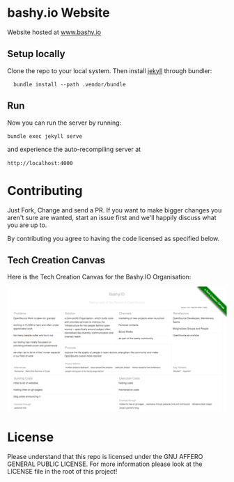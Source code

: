 # bashy.io Website
Website hosted at www.bashy.io

## Setup locally

Clone the repo to your local system. Then install [jekyll](http://jekyllrb.com) through bundler:

```
  bundle install --path .vendor/bundle
```

## Run

Now you can run the server by running:

```
bundle exec jekyll serve
```

and experience the auto-recompiling server at

`http://localhost:4000`

# Contributing

Just Fork, Change and send a PR. If you want to make bigger changes you aren't sure are wanted, start an issue first and we'll happily discuss what you are up to.

By contributing you agree to having the code licensed as specified below.

## Tech Creation Canvas

Here is the Tech Creation Canvas for the Bashy.IO Organisation:

![](/assets/tcc.png)

# License

Please understand that this repo is licensed under the GNU AFFERO GENERAL PUBLIC LICENSE. For more information please look at the LICENSE file in the root of this project!
